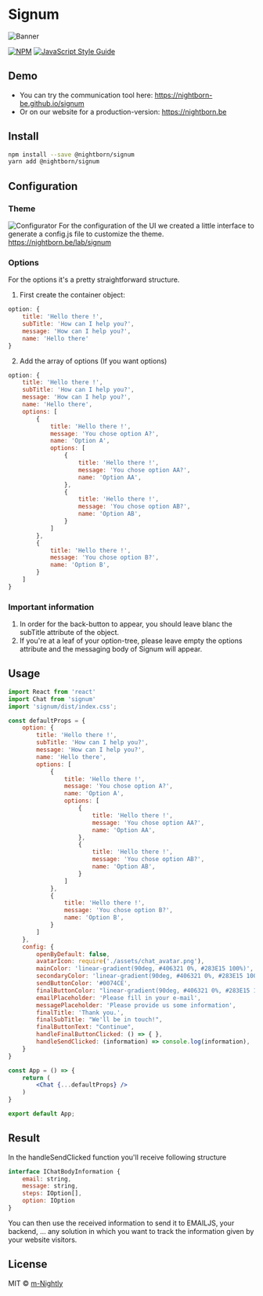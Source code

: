 # Signum
![Banner](https://github.com/nightborn-be/signum/blob/master/lab_signum.png)

[![NPM](https://img.shields.io/npm/v/signum.svg)](https://www.npmjs.com/package/signum) [![JavaScript Style Guide](https://img.shields.io/badge/code_style-standard-brightgreen.svg)](https://standardjs.com)

## Demo

- You can try the communication tool here: https://nightborn-be.github.io/signum
- Or on our website for a production-version: https://nightborn.be

## Install

```bash
npm install --save @nightborn/signum
yarn add @nightborn/signum
```

## Configuration

### Theme
![Configurator](https://github.com/nightborn-be/signum/blob/master/lab_signum_configurator.png)
For the configuration of the UI we created a little interface to generate a config.js file to customize the theme.
https://nightborn.be/lab/signum

### Options
For the options it's a pretty straightforward structure.

1. First create the container object:

```jsx
option: {
    title: 'Hello there !',
    subTitle: 'How can I help you?',
    message: 'How can I help you?',
    name: 'Hello there'
}
```

2. Add the array of options (If you want options)
```jsx
option: {
    title: 'Hello there !',
    subTitle: 'How can I help you?',
    message: 'How can I help you?',
    name: 'Hello there',
    options: [
        {
            title: 'Hello there !',
            message: 'You chose option A?',
            name: 'Option A',
            options: [
                {
                    title: 'Hello there !',
                    message: 'You chose option AA?',
                    name: 'Option AA',
                },
                {
                    title: 'Hello there !',
                    message: 'You chose option AB?',
                    name: 'Option AB',
                }
            ]
        },
        {
            title: 'Hello there !',
            message: 'You chose option B?',
            name: 'Option B',
        }
    ]
}
```


### Important information

1. In order for the back-button to appear, you should leave blanc the subTitle attribute of the object.
2. If you're at a leaf of your option-tree, please leave empty the options attribute and the messaging body of Signum will appear.


## Usage

```jsx
import React from 'react'
import Chat from 'signum'
import 'signum/dist/index.css';

const defaultProps = {
    option: {
        title: 'Hello there !',
        subTitle: 'How can I help you?',
        message: 'How can I help you?',
        name: 'Hello there',
        options: [
            {
                title: 'Hello there !',
                message: 'You chose option A?',
                name: 'Option A',
                options: [
                    {
                        title: 'Hello there !',
                        message: 'You chose option AA?',
                        name: 'Option AA',
                    },
                    {
                        title: 'Hello there !',
                        message: 'You chose option AB?',
                        name: 'Option AB',
                    }
                ]
            },
            {
                title: 'Hello there !',
                message: 'You chose option B?',
                name: 'Option B',
            }
        ]
    },
    config: {
        openByDefault: false,
        avatarIcon: require('./assets/chat_avatar.png'),
        mainColor: 'linear-gradient(90deg, #406321 0%, #283E15 100%)',
        secondaryColor: 'linear-gradient(90deg, #406321 0%, #283E15 100%)',
        sendButtonColor: '#0074CE',
        finalButtonColor: "linear-gradient(90deg, #406321 0%, #283E15 100%)",
        emailPlaceholder: 'Please fill in your e-mail',
        messagePlaceholder: 'Please provide us some information',
        finalTitle: 'Thank you.',
        finalSubTitle: "We'll be in touch!",
        finalButtonText: "Continue",
        handleFinalButtonClicked: () => { },
        handleSendClicked: (information) => console.log(information),
    }
}

const App = () => {
    return (
        <Chat {...defaultProps} />
    )
}

export default App;
```

## Result

In the handleSendClicked function you'll receive following structure 
```jsx
interface IChatBodyInformation {
    email: string,
    message: string,
    steps: IOption[],
    option: IOption
}
```
You can then use the received information to send it to EMAILJS, your backend, ... any solution in which you want to track the information given by your website visitors.

## License

MIT © [m-Nightly](https://github.com/m-Nightly)